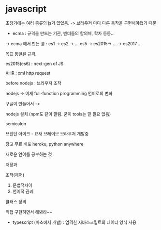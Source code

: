 # javascript

초창기에는 여러 종류의 js가 있었음. -> 브라우저 마다 다른 동작을 구현해야했기 때문



- ecma : 규격을 만드는 기관, 벤더들의 합의체, 학자 등등...

-> ecma 에서 만든 룰 : es1 -> es2 -> ....es5 ->  es2015-> ....-> es2017...

목표 통일된 규격. 

es2015(es6) : next-gen of JS



XHR : xml http request



before nodejs : 브라우저 조작

nodejs -> 이제 full-function programming 언어로의 변화

구글이 만들어서 ->



nodejs 설치 (npm도 같이 깔림. 굳이 tools는 깔 필요 없음)

semicolon

브렌던 아이크 - 요새 브레이브 브라우저 개발중



장고 무료 배포 heroku, python anywhere



새로운 언어를 공부하는 것  

저장과 

조작(제어)

1. 문법적차이
2. 언어적 관례

클래스 정의

직접 구현하면서 해봐라~~





- typescript (마소에서 개발) : 엄격한 자바스크립트의 데이터 양식 사용